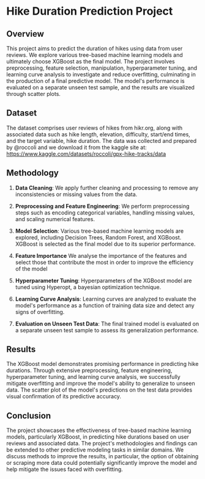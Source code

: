 # Hike Duration Prediction Project

## Overview

This project aims to predict the duration of hikes using data from user reviews. We explore various tree-based machine learning models and ultimately choose XGBoost as the final model. The project involves preprocessing, feature selection, manipulation, hyperparameter tuning, and learning curve analysis to investigate and reduce overfitting, culminating in the production of a final predictive model. The model's performance is evaluated on a separate unseen test sample, and the results are visualized through scatter plots.

## Dataset

The dataset comprises user reviews of hikes from hikr.org, along with associated data such as hike length, elevation, difficulty, start/end times, and the target variable, hike duration. The data was collected and prepared by @roccoli and we download it from the kaggle site at:  https://www.kaggle.com/datasets/roccoli/gpx-hike-tracks/data



## Methodology

1. **Data Cleaning**: We apply further cleaning and processing to remove any inconsistencies or missing values from the data.

2. **Preprocessing and Feature Engineering**: We perform preprocessing steps such as encoding categorical variables, handling missing values, and scaling numerical features.
   
3. **Model Selection**: Various tree-based machine learning models are explored, including Decision Trees, Random Forest, and XGBoost. XGBoost is selected as the final model due to its superior performance.

4. **Feature Importance** We analyse the importance of the features and select those that contribute the most in order to improve the efficiency of the model   

6. **Hyperparameter Tuning**: Hyperparameters of the XGBoost model are tuned using Hyperopt, a bayesian optimization technique.

7. **Learning Curve Analysis**: Learning curves are analyzed to evaluate the model's performance as a function of training data size and detect any signs of overfitting.

8. **Evaluation on Unseen Test Data**: The final trained model is evaluated on a separate unseen test sample to assess its generalization performance.

## Results

The XGBoost model demonstrates promising performance in predicting hike durations. Through extensive preprocessing, feature engineering, hyperparameter tuning, and learning curve analysis, we successfully mitigate overfitting and improve the model's ability to generalize to unseen data. The scatter plot of the model's predictions on the test data provides visual confirmation of its predictive accuracy.


## Conclusion

The project showcases the effectiveness of tree-based machine learning models, particularly XGBoost, in predicting hike durations based on user reviews and associated data. The project's methodologies and findings can be extended to other predictive modeling tasks in similar domains. We discuss methods to improve the results, in particular, the option of obtaining or scraping more data could potentially significantly improve the model and help mitigate the issues faced with overfitting.
